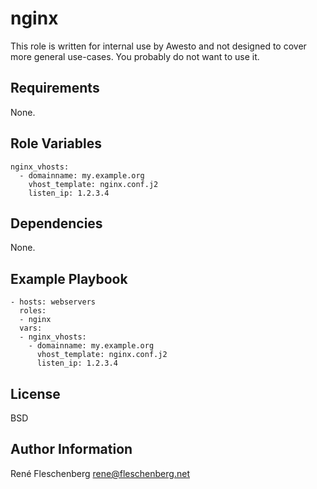 nginx
=====

This role is written for internal use by Awesto and not designed to cover
more general use-cases. You probably do not want to use it.

Requirements
------------

None.

Role Variables
--------------
```
nginx_vhosts:
  - domainname: my.example.org
    vhost_template: nginx.conf.j2
    listen_ip: 1.2.3.4
```

Dependencies
------------

None.

Example Playbook
----------------
```
- hosts: webservers
  roles:
  - nginx
  vars:
  - nginx_vhosts:
    - domainname: my.example.org
      vhost_template: nginx.conf.j2
      listen_ip: 1.2.3.4
```

License
-------

BSD

Author Information
------------------

René Fleschenberg <rene@fleschenberg.net>

